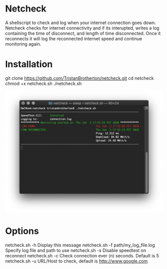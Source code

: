 # Netcheck
A shellscript to check and log when your internet connection goes down. Netcheck checks for internet connectivity
and if its interupted, writes a log containing the time of disconnect, and length of time disconnected.
Once it reconnects it will log the reconnected internet speed and continue monitoring again.
# Installation 
  git clone https://github.com/TristanBrotherton/netcheck.git
  cd netcheck
  chmod +x netcheck.sh
  ./netcheck.sh

![Test Image 1](netcheck.png)

# Options
  netcheck.sh -h                                           Display this message
  netcheck.sh -f path/my_log_file.log          Specify log file and path to use
  netcheck.sh -s                                 Disable speedtest on reconnect
  netcheck.sh -c                Check connection ever (n) seconds. Default is 5
  netcheck.sh -u            URL/Host to check, default is http://www.google.com
